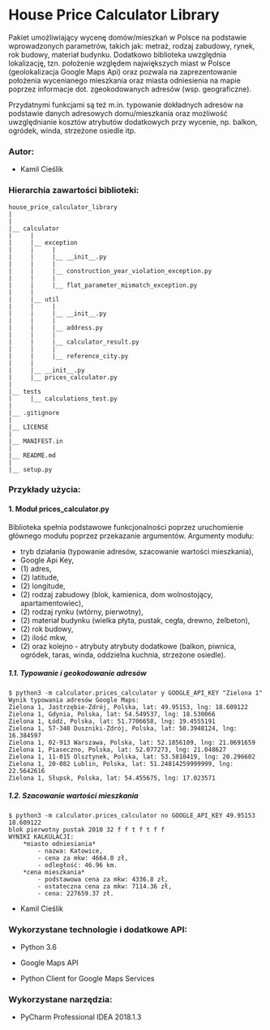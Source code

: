 # House Price Calculator Library

Pakiet umożliwiający wycenę domów/mieszkań w Polsce na podstawie wprowadzonych
parametrów, takich jak: metraż, rodzaj zabudowy, rynek, rok budowy, 
materiał budynku. Dodatkowo biblioteka uwzględnia lokalizację, tzn. położenie
względem największych miast w Polsce (geolokalizacja Google Maps Api) oraz
pozwala na zaprezentowanie położenia wycenianego mieszkania oraz miasta
odniesienia na mapie poprzez informacje dot. zgeokodowanych adresów (wsp. 
geograficzne).

Przydatnymi funkcjami są też m.in. typowanie dokładnych adresów na podstawie 
danych adresowych domu/mieszkania oraz możliwość uwzględnianie kosztów 
atrybutów dodatkowych przy wycenie, np. balkon, ogródek, winda, strzeżone 
osiedle itp.

### Autor:

- Kamil Cieślik <br />

### Hierarchia zawartości biblioteki:
```
house_price_calculator_library
|
|
|__ calculator
|     |
|     |__ exception
|     |     |
|     |     |__ __init__.py
|     |     |
|     |     |__ construction_year_violation_exception.py
|     |     |
|     |     |__ flat_parameter_mismatch_exception.py
|     |
|     |__ util
|     |     |
|     |     |__ __init__.py
|     |     |
|     |     |__ address.py
|     |     |
|     |     |__ calculator_result.py
|     |     |
|     |     |__ reference_city.py
|     |     
|     |__ __init__.py
|     |__ prices_calculator.py
|
|__ tests
|     |__ calculations_test.py
|
|__ .gitignore
|
|__ LICENSE
|
|__ MANIFEST.in
|
|__ README.md
|
|__ setup.py
```

### Przykłady użycia:

#### 1. Moduł prices_calculator.py
Biblioteka spełnia podstawowe funkcjonalności poprzez uruchomienie głównego
modułu poprzez przekazanie argumentów. </b>
Argumenty modułu:
- tryb działania (typowanie adresów, szacowanie wartości mieszkania),
- Google Api Key,
- (1) adres,
- (2) latitude,
- (2) longitude,
- (2) rodzaj zabudowy (blok, kamienica, dom wolnostojący, apartamentowiec),
- (2) rodzaj rynku (wtórny, pierwotny),
- (2) materiał budynku (wielka płyta, pustak, cegła, drewno, żelbeton),
- (2) rok budowy,
- (2) ilość mkw,
- (2) oraz kolejno - atrybuty atrybuty dodatkowe (balkon, piwnica, ogródek,
taras, winda, oddzielna kuchnia, strzeżone osiedle).

##### 1.1. Typowanie i geokodowanie adresów
```
$ python3 -m calculator.prices_calculator y GOOGLE_API_KEY "Zielona 1"
Wynik typowania adresów Google Maps:
Zielona 1, Jastrzębie-Zdrój, Polska, lat: 49.95153, lng: 18.609122
Zielona 1, Gdynia, Polska, lat: 54.549537, lng: 18.530066
Zielona 1, Łódź, Polska, lat: 51.7706658, lng: 19.4555191
Zielona 1, 57-340 Duszniki-Zdrój, Polska, lat: 50.3948124, lng: 16.384597
Zielona 1, 02-913 Warszawa, Polska, lat: 52.1856109, lng: 21.0691659
Zielona 1, Piaseczno, Polska, lat: 52.077273, lng: 21.048627
Zielona 1, 11-015 Olsztynek, Polska, lat: 53.5810419, lng: 20.296602
Zielona 1, 20-082 Lublin, Polska, lat: 51.24814259999999, lng: 22.5642616
Zielona 1, Słupsk, Polska, lat: 54.455675, lng: 17.023571
```

##### 1.2. Szacowanie wartości mieszkania
```
$ python3 -m calculator.prices_calculator no GOOGLE_API_KEY 49.95153 18.609122 
blok pierwotny pustak 2010 32 f f t f t f f
WYNIKI KALKULACJI:
	*miasto odniesiania*
		- nazwa: Katowice,
		- cena za mkw: 4664.0 zł,
		- odległość: 46.96 km.
	*cena mieszkania*
		- podstawowa cena za mkw: 4336.8 zł,
		- ostateczna cena za mkw: 7114.36 zł,
		- cena: 227659.37 zł.
```

- Kamil Cieślik <br />

### Wykorzystane technologie i dodatkowe API:

- Python 3.6 <br /> 

- Google Maps API <br /> 

- Python Client for Google Maps Services <br /> 

### Wykorzystane narzędzia:

- PyCharm Professional IDEA 2018.1.3 <br />
